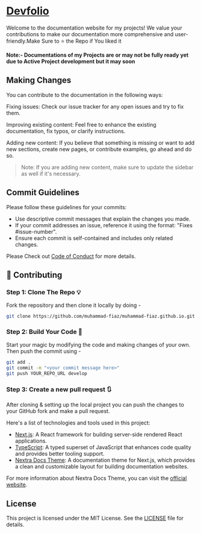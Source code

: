 # [Devfolio](https://muhammadfiaz.dev/)

Welcome to the documentation website for my projects! We value your contributions to make our documentation more comprehensive and user-friendly.Make Sure to ⭐ the Repo if You liked it

**Note:- Documentations of my Projects are or may not be fully ready yet due to Active Project development but it may soon**

## Making Changes
You can contribute to the documentation in the following ways:

Fixing issues: Check our issue tracker for any open issues and try to fix them.

Improving existing content: Feel free to enhance the existing documentation, fix typos, or clarify instructions.

Adding new content: If you believe that something is missing or want to add new sections, create new pages, or contribute examples, go ahead and do so.

> Note: If you are adding new content, make sure to update the sidebar as well if it's necessary.

## Commit Guidelines
Please follow these guidelines for your commits:

- Use descriptive commit messages that explain the changes you made.
- If your commit addresses an issue, reference it using the format: "Fixes #issue-number".
- Ensure each commit is self-contained and includes only related changes.

Please Check out [Code of Conduct](./CODE_OF_CONDUCT.md) for more details.
## 🚀 Contributing

### Step 1: Clone The Repo 💡

Fork the repository and then clone it locally by doing -

```bash
git clone https://github.com/muhammad-fiaz/muhammad-fiaz.github.io.git
```

### Step 2: Build Your Code 🔨

Start your magic by modifying the code and making changes of your own. Then push the commit using -

```bash
git add .
git commit -m "<your commit message here>"
git push YOUR_REPO_URL develop
```

### Step 3: Create a new pull request 🔃

After cloning & setting up the local project you can push the changes to your GitHub fork and make a pull request.


Here's a list of technologies and tools used in this project:
- [Next.js](https://nextjs.org/): A React framework for building server-side rendered React applications.
- [TypeScript](https://www.typescriptlang.org/): A typed superset of JavaScript that enhances code quality and provides better tooling support.
- [Nextra Docs Theme](https://nextra.site/docs): A documentation theme for Next.js, which provides a clean and customizable layout for building documentation websites.

For more information about Nextra Docs Theme, you can visit the [official website](https://nextra.site/docs).

## License

This project is licensed under the MIT License. See the [LICENSE](./LICENSE) file for details.



